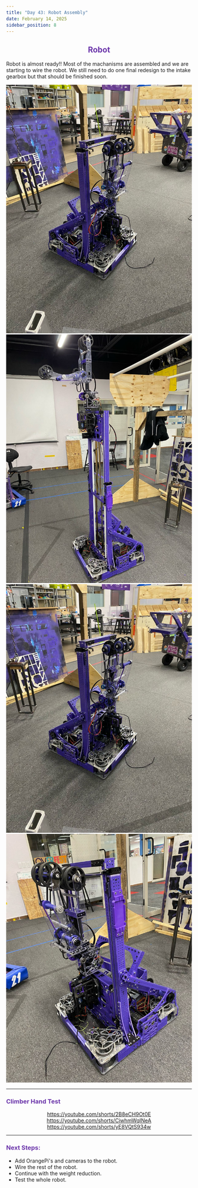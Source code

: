 ```yaml
---
title: "Day 43: Robot Assembly"
date: February 14, 2025
sidebar_position: 8
---
```


<div align="center">

## <b><span style="color:#6b35aa">Robot</span></b>

</div>

Robot is almost ready!! Most of the machanisms are assembled and we are starting to wire the robot. We still need to do one final redesign to the intake gearbox but that should be finished soon.

<div align="center">

![Robot](<Robot%20(1).jpg>)
![Robot](<Robot%20(2).jpg>)
![Robot](<Robot%20(3).jpg>)
![Robot](<Robot%20(4).jpg>)

</div>

<hr></hr>

### <b><span style="color:#6b35aa">Climber Hand Test</span></b>

<div align="center">

https://youtube.com/shorts/2B8eCH9Ot0E
https://youtube.com/shorts/CiwhmWqINeA
https://youtube.com/shorts/yE8VQtS934w

</div>

<hr></hr>

### <b><span style="color:#6b35aa">Next Steps:</span></b>

- Add OrangePi's and cameras to the robot.
- Wire the rest of the robot.
- Continue with the weight reduction.
- Test the whole robot.
